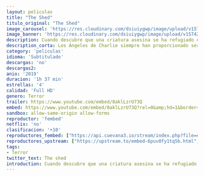 ```yaml
---
layout: peliculas
title: "The Shed"
titulo_original: "The Shed"
image_carousel: 'https://res.cloudinary.com/dsiuiygwp/image/upload/v1574294843/shed-min_ylu7tv.jpg'
image_banner: 'https://res.cloudinary.com/dsiuiygwp/image/upload/v1574294844/hqdefault-min_1_p0x7ic.jpg'
description: Cuando descubre que una criatura asesina se ha refugiado en su cobertizo de herramientas, intenta luchar contra el demonio solo hasta que su amigo acosado descubre a la criatura y tiene un plan mucho más siniestro.
description_corta: Los Ángeles de Charlie siempre han proporcionado servicios de seguridad e investigación a clientes privados, y ahora la Agencia Townsend, y ahora la Agencia Townsend se ha expandido internacionalmente con las mujeres más inteligentes, valientes y
category: 'peliculas'
idioma: 'Subtitulado'
descargas: 'no'
descargas2:
anio: '2019'
duracion: '1h 37 min'
estrellas: '4'
calidad: 'Full HD'
genero: Terror
trailer: https://www.youtube.com/embed/8aklLzrU73Q
embed: https://www.youtube.com/embed/8aklLzrU73Q?rel=0&amp;hd=1&border=0&wmode=opaque&enablejsapi=1&modestbranding=1&controls=1&showinfo=1
sandbox: allow-same-origin allow-forms
reproductor: 'fembed'
netflix: 'no'
clasificacion: '+10'
reproductores_fembed: ["https://api.cuevana3.io/stream/index.php?file=ek5lbm9xYWNrS0xYMTZLa2xNbkdvY3ZTb3BtZng4TGp6ZFpobGFMUGtOalJ5S1dUbjhhTzJOTFhuS2FzajVPcG1acGthV0hEMGVQWDA2S21ZY1hRNEpQWHAycGxsWmVtbXBtU2hZaWtzZEtzcDJHZm81YUU2Y1hQbkphaXBzYm15TWh0WTJpYWxLT1VsMlJsYWc9PQ","Subtitulado","https://myurlshort.live/v/6rkw4b0gng4g1w2","Subtitulado","https://feurl.com/v/j-xjpidj81dx1w-","Subtitulado"]
reproductores_upstream: ["https://upstream.to/embed-6puv0fy1tq5b.html","Subtitulado"]
tags:
- Terror
twitter_text: The shed
introduction: Cuando descubre que una criatura asesina se ha refugiado en su cobertizo de herramientas, intenta luchar contra el demonio solo hasta que su amigo acosado descubre a la criatura y tiene un plan mucho más siniestro.
---
```













